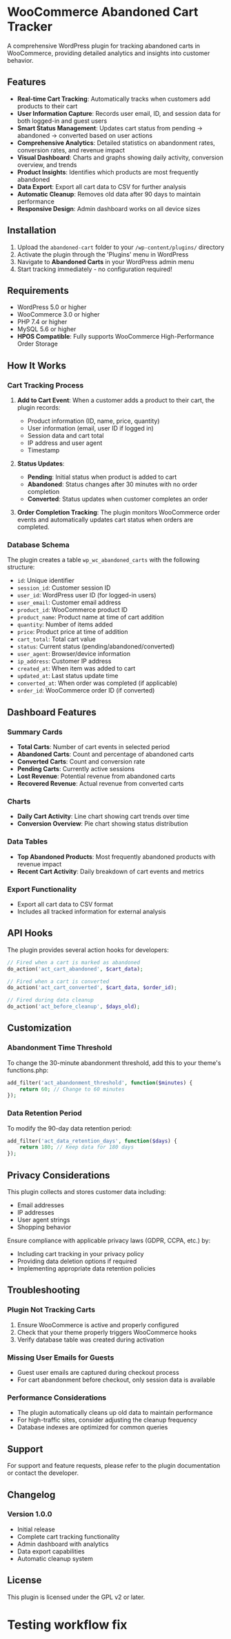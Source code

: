 # WooCommerce Abandoned Cart Tracker

A comprehensive WordPress plugin for tracking abandoned carts in WooCommerce, providing detailed analytics and insights into customer behavior.

## Features

- **Real-time Cart Tracking**: Automatically tracks when customers add products to their cart
- **User Information Capture**: Records user email, ID, and session data for both logged-in and guest users
- **Smart Status Management**: Updates cart status from pending → abandoned → converted based on user actions
- **Comprehensive Analytics**: Detailed statistics on abandonment rates, conversion rates, and revenue impact
- **Visual Dashboard**: Charts and graphs showing daily activity, conversion overview, and trends
- **Product Insights**: Identifies which products are most frequently abandoned
- **Data Export**: Export all cart data to CSV for further analysis
- **Automatic Cleanup**: Removes old data after 90 days to maintain performance
- **Responsive Design**: Admin dashboard works on all device sizes

## Installation

1. Upload the `abandoned-cart` folder to your `/wp-content/plugins/` directory
2. Activate the plugin through the 'Plugins' menu in WordPress
3. Navigate to **Abandoned Carts** in your WordPress admin menu
4. Start tracking immediately - no configuration required!

## Requirements

- WordPress 5.0 or higher
- WooCommerce 3.0 or higher
- PHP 7.4 or higher
- MySQL 5.6 or higher
- **HPOS Compatible**: Fully supports WooCommerce High-Performance Order Storage

## How It Works

### Cart Tracking Process

1. **Add to Cart Event**: When a customer adds a product to their cart, the plugin records:
   - Product information (ID, name, price, quantity)
   - User information (email, user ID if logged in)
   - Session data and cart total
   - IP address and user agent
   - Timestamp

2. **Status Updates**:
   - **Pending**: Initial status when product is added to cart
   - **Abandoned**: Status changes after 30 minutes with no order completion
   - **Converted**: Status updates when customer completes an order

3. **Order Completion Tracking**: The plugin monitors WooCommerce order events and automatically updates cart status when orders are completed.

### Database Schema

The plugin creates a table `wp_wc_abandoned_carts` with the following structure:

- `id`: Unique identifier
- `session_id`: Customer session ID
- `user_id`: WordPress user ID (for logged-in users)
- `user_email`: Customer email address
- `product_id`: WooCommerce product ID
- `product_name`: Product name at time of cart addition
- `quantity`: Number of items added
- `price`: Product price at time of addition
- `cart_total`: Total cart value
- `status`: Current status (pending/abandoned/converted)
- `user_agent`: Browser/device information
- `ip_address`: Customer IP address
- `created_at`: When item was added to cart
- `updated_at`: Last status update time
- `converted_at`: When order was completed (if applicable)
- `order_id`: WooCommerce order ID (if converted)

## Dashboard Features

### Summary Cards
- **Total Carts**: Number of cart events in selected period
- **Abandoned Carts**: Count and percentage of abandoned carts
- **Converted Carts**: Count and conversion rate
- **Pending Carts**: Currently active sessions
- **Lost Revenue**: Potential revenue from abandoned carts
- **Recovered Revenue**: Actual revenue from converted carts

### Charts
- **Daily Cart Activity**: Line chart showing cart trends over time
- **Conversion Overview**: Pie chart showing status distribution

### Data Tables
- **Top Abandoned Products**: Most frequently abandoned products with revenue impact
- **Recent Cart Activity**: Daily breakdown of cart events and metrics

### Export Functionality
- Export all cart data to CSV format
- Includes all tracked information for external analysis

## API Hooks

The plugin provides several action hooks for developers:

```php
// Fired when a cart is marked as abandoned
do_action('act_cart_abandoned', $cart_data);

// Fired when a cart is converted
do_action('act_cart_converted', $cart_data, $order_id);

// Fired during data cleanup
do_action('act_before_cleanup', $days_old);
```

## Customization

### Abandonment Time Threshold
To change the 30-minute abandonment threshold, add this to your theme's functions.php:

```php
add_filter('act_abandonment_threshold', function($minutes) {
    return 60; // Change to 60 minutes
});
```

### Data Retention Period
To modify the 90-day data retention period:

```php
add_filter('act_data_retention_days', function($days) {
    return 180; // Keep data for 180 days
});
```

## Privacy Considerations

This plugin collects and stores customer data including:
- Email addresses
- IP addresses
- User agent strings
- Shopping behavior

Ensure compliance with applicable privacy laws (GDPR, CCPA, etc.) by:
- Including cart tracking in your privacy policy
- Providing data deletion options if required
- Implementing appropriate data retention policies

## Troubleshooting

### Plugin Not Tracking Carts
1. Ensure WooCommerce is active and properly configured
2. Check that your theme properly triggers WooCommerce hooks
3. Verify database table was created during activation

### Missing User Emails for Guests
- Guest user emails are captured during checkout process
- For cart abandonment before checkout, only session data is available

### Performance Considerations
- The plugin automatically cleans up old data to maintain performance
- For high-traffic sites, consider adjusting the cleanup frequency
- Database indexes are optimized for common queries

## Support

For support and feature requests, please refer to the plugin documentation or contact the developer.

## Changelog

### Version 1.0.0
- Initial release
- Complete cart tracking functionality
- Admin dashboard with analytics
- Data export capabilities
- Automatic cleanup system

## License

This plugin is licensed under the GPL v2 or later.
# Testing workflow fix
